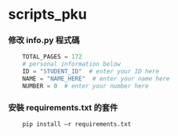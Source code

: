 # scripts_pku

### 修改 info.py 程式碼
```python
    TOTAL_PAGES = 172
    # personal information below
    ID = "STUDENT_ID"  # enter your ID here
    NAME = "NAME_HERE"  # enter your name here
    NUMBER = 0  # enter your number here
```

### 安裝 requirements.txt 的套件
```python
    pip install –r requirements.txt
```
